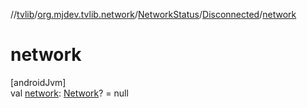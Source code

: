 //[tvlib](../../../../index.md)/[org.mjdev.tvlib.network](../../index.md)/[NetworkStatus](../index.md)/[Disconnected](index.md)/[network](network.md)

# network

[androidJvm]\
val [network](network.md): [Network](https://developer.android.com/reference/kotlin/android/net/Network.html)? = null
